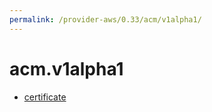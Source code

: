 ```yaml
---
permalink: /provider-aws/0.33/acm/v1alpha1/
---
```


# acm.v1alpha1



* [certificate](certificate.md)